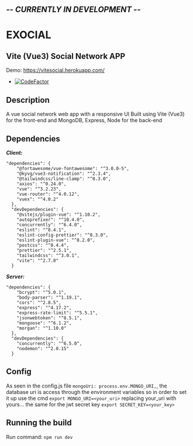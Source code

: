 ## _-- CURRENTLY IN DEVELOPMENT --_
# EXOCIAL
## Vite (Vue3) Social Network APP
Demo: https://vitesocial.herokuapp.com/
- [![CodeFactor](https://www.codefactor.io/repository/github/y-essine/vite-stack/badge)](https://www.codefactor.io/repository/github/y-essine/vite-stack)
## Description
A vue social network web app with a responsive UI
Built using Vite (Vue3) for the front-end and MongoDB, Express, Node for the back-end

## Dependencies
 ***Client:***
```
"dependencies": {
    "@fortawesome/vue-fontawesome": "^3.0.0-5",  
    "@kyvg/vue3-notification": "^2.3.4",  
    "@tailwindcss/line-clamp": "^0.3.0",  
    "axios": "^0.24.0",  
    "vue": "^3.2.23",  
    "vue-router": "^4.0.12",  
    "vuex": "^4.0.2"  
  },  
  "devDependencies": {  
    "@vitejs/plugin-vue": "^1.10.2",  
    "autoprefixer": "^10.4.0",  
    "concurrently": "^6.4.0",  
    "eslint": "^8.4.1",  
    "eslint-config-prettier": "^8.3.0",  
    "eslint-plugin-vue": "^8.2.0",  
    "postcss": "^8.4.4",  
    "prettier": "^2.5.1",  
    "tailwindcss": "^3.0.1",  
    "vite": "^2.7.0"  
  }
```  

***Server:***
```
"dependencies": {  
    "bcrypt": "^5.0.1",  
    "body-parser": "^1.19.1",  
    "cors": "^2.8.5",  
    "express": "^4.17.2",  
    "express-rate-limit": "^5.5.1",  
    "jsonwebtoken": "^8.5.1",  
    "mongoose": "^6.1.2",  
    "morgan": "^1.10.0"  
  },  
  "devDependencies": {  
    "concurrently": "^6.5.0",  
    "nodemon": "^2.0.15"  
  }
  ```

## Config
As seen in the config.js file `mongoUri: process.env.MONGO_URI,`, the database uri is access through the environment variables so in order to set it up 
use the cmd `export MONGO_URI=<your_uri>` replacing your_uri with yours...
the same for the jwt secret key `export SECRET_KEY=<your_key>`

## Running the build
Run command: `npm run dev`



